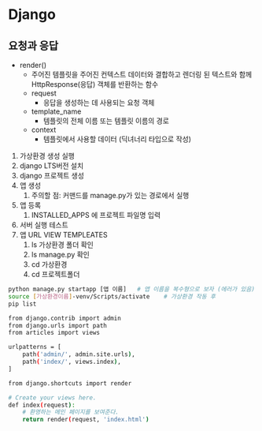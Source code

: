 # Django
## 요청과 응답
- render()
    - 주어진 템플릿을 주어진 컨텍스트 데이터와 결합하고 렌더링 된 텍스트와 함께 HttpResponse(응답) 객체를 반환하는 함수
    - request
        - 응답을 생성하는 데 사용되는 요청 객체
    - template_name
        - 템플릿의 전체 이름 또는 템플릿 이름의 경로
    - context
        - 템플릿에서 사용할 데이터 (딕녀너리 타입으로 작성)


1. 가상환경 생성 실행
2. django LTS버전 설치
3. django 프로젝트 생성
4. 앱 생성
    1. 주의할 점: 커맨드를 manage.py가 있는 경로에서 실행
5. 앱 등록
    1. INSTALLED_APPS 에 프로젝트 파일명 입력
6. 서버 실행 테스트
7. 앱 URL VIEW TEMPLEATES
    1. ls 가상환경 폴더 확인
    2. ls manage.py 확인
    3. cd 가상환경
    4. cd 프로젝트폴더


```bash
python manage.py startapp [앱 이름]   # 앱 이름을 복수형으로 보자 (에러가 있음) articles
source [가상환경이름]-venv/Scripts/activate    # 가상환경 작동 후
pip list
```
```bash
from django.contrib import admin
from django.urls import path
from articles import views

urlpatterns = [
    path('admin/', admin.site.urls),
    path('index/', views.index),
]
```
```bash
from django.shortcuts import render

# Create your views here.
def index(request):
    # 환영하는 메인 페이지를 보여준다.
    return render(request, 'index.html')
```
```bash

```